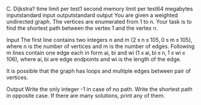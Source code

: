 C. Dijkstra?
time limit per test1 second
memory limit per test64 megabytes
inputstandard input
outputstandard output
You are given a weighted undirected graph. The vertices are enumerated from 1 to n. Your task is to find the shortest path between the vertex 1 and the vertex n.

Input
The first line contains two integers n and m (2 ≤ n ≤ 105, 0 ≤ m ≤ 105), where n is the number of vertices and m is the number of edges. Following m lines contain one edge each in form ai, bi and wi (1 ≤ ai, bi ≤ n, 1 ≤ wi ≤ 106), where ai, bi are edge endpoints and wi is the length of the edge.

It is possible that the graph has loops and multiple edges between pair of vertices.

Output
Write the only integer -1 in case of no path. Write the shortest path in opposite case. If there are many solutions, print any of them.
